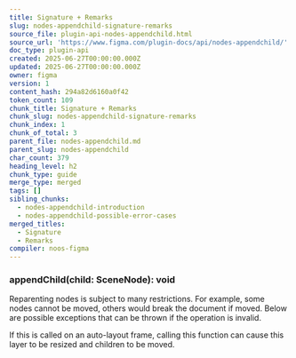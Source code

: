 ```yaml
---
title: Signature + Remarks
slug: nodes-appendchild-signature-remarks
source_file: plugin-api-nodes-appendchild.html
source_url: 'https://www.figma.com/plugin-docs/api/nodes-appendchild/'
doc_type: plugin-api
created: 2025-06-27T00:00:00.000Z
updated: 2025-06-27T00:00:00.000Z
owner: figma
version: 1
content_hash: 294a82d6160a0f42
token_count: 109
chunk_title: Signature + Remarks
chunk_slug: nodes-appendchild-signature-remarks
chunk_index: 1
chunk_of_total: 3
parent_file: nodes-appendchild.md
parent_slug: nodes-appendchild
char_count: 379
heading_level: h2
chunk_type: guide
merge_type: merged
tags: []
sibling_chunks:
  - nodes-appendchild-introduction
  - nodes-appendchild-possible-error-cases
merged_titles:
  - Signature
  - Remarks
compiler: noos-figma
---
```


### appendChild(child: SceneNode): void

Reparenting nodes is subject to many restrictions. For example, some nodes cannot be moved, others would break the document if moved. Below are possible exceptions that can be thrown if the operation is invalid.

If this is called on an auto-layout frame, calling this function can cause this layer to be resized and children to be moved.
